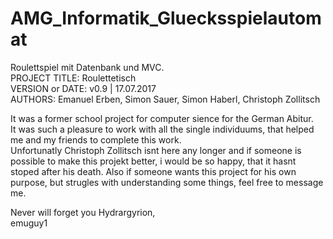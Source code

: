# AMG_Informatik_Gluecksspielautomat
Roulettspiel mit Datenbank und MVC.<br /> 
PROJECT TITLE: Roulettetisch<br />
VERSION or DATE: v0.9 | 17.07.2017<br />
AUTHORS: Emanuel Erben, Simon Sauer, Simon Haberl, Christoph Zollitsch<br />

It was a former school project for computer sience for the German Abitur.<br />
It was such a pleasure to work with all the single individuums, that helped me and my friends to complete this work.<br />
Unfortunatly Christoph Zollitsch isnt here any longer and if someone is possible to make this projekt better, i would be so happy, that it hasnt stoped after his death. Also if someone wants this project for his own purpose, but strugles with understanding some things, feel free to message me.<br />


Never will forget you Hydrargyrion,<br />
emuguy1<br />
